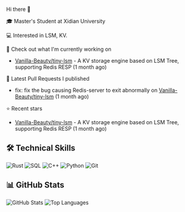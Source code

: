 Hi there 👋

🎓 Master's Student at Xidian University 

💻 Interested in LSM, KV.

👷 Check out what I'm currently working on
- [Vanilla-Beauty/tiny-lsm](https://github.com/Vanilla-Beauty/tiny-lsm) - A KV storage engine based on LSM Tree, supporting Redis RESP (1 month ago)

🔨 Latest Pull Requests I published
- fix: fix the bug causing Redis-server to exit abnormally on [Vanilla-Beauty/tiny-lsm](https://github.com/Vanilla-Beauty/tiny-lsm) (1 month ago)

⭐ Recent stars
- [Vanilla-Beauty/tiny-lsm](https://github.com/Vanilla-Beauty/tiny-lsm) - A KV storage engine based on LSM Tree, supporting Redis RESP (1 month ago)

## 🛠️ Technical Skills
![Rust](https://img.shields.io/badge/-Rust-000000?style=flat&logo=rust&logoColor=white)
![SQL](https://img.shields.io/badge/-SQL-4479A1?style=flat&logo=postgresql&logoColor=white)
![C++](https://img.shields.io/badge/-C++-00599C?style=flat&logo=c%2B%2B&logoColor=white)
![Python](https://img.shields.io/badge/-Python-3776AB?style=flat&logo=python&logoColor=white)
![Git](https://img.shields.io/badge/-Git-F05032?style=flat&logo=git&logoColor=white)

## 📊 GitHub Stats
![GitHub Stats](https://github-readme-stats.vercel.app/api?username=loloxwg&show_icons=true&theme=tokyonight)
![Top Languages](https://github-readme-stats.vercel.app/api/top-langs/?username=loloxwg&layout=compact&theme=tokyonight)
